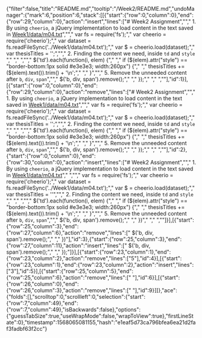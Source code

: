 {"filter":false,"title":"README.md","tooltip":"/Week2/README.md","undoManager":{"mark":6,"position":6,"stack":[[{"start":{"row":0,"column":0},"end":{"row":29,"column":0},"action":"insert","lines":["# Week2 Assignment",""," 1. By using  `cheerio`, a jQuery implementation to load content in the text saved in [Week1/data/m04.txt](https://github.com/caixingyang1228/data-structure/blob/master/m04.txt)","","    var fs = require('fs');","    var cheerio = require('cheerio');","    var dataset = fs.readFileSync('../Week1/data/m04.txt');","    var $ = cheerio.load(dataset);","    var thesisTitles =  '';",""," 2. Finding the content we need, inside `td` and `style `"," "," ","","    $('td').each(function(i, elem) {","    ","    if ($(elem).attr(\"style\") == \"border-bottom:1px solid #e3e3e3; width:260px\") {","    ","    thesisTitles += ($(elem).text()).trim() + '\\n';","    ","    }",""," 5. Remove the unneeded content after `b`, `div`, `span`","","     $('b, div, span').remove();","    ","    });","    ","  ",""],"id":1}],[{"start":{"row":0,"column":0},"end":{"row":29,"column":0},"action":"remove","lines":["# Week2 Assignment",""," 1. By using  `cheerio`, a jQuery implementation to load content in the text saved in [Week1/data/m04.txt](https://github.com/caixingyang1228/data-structure/blob/master/m04.txt)","","    var fs = require('fs');","    var cheerio = require('cheerio');","    var dataset = fs.readFileSync('../Week1/data/m04.txt');","    var $ = cheerio.load(dataset);","    var thesisTitles =  '';",""," 2. Finding the content we need, inside `td` and `style `"," "," ","","    $('td').each(function(i, elem) {","    ","    if ($(elem).attr(\"style\") == \"border-bottom:1px solid #e3e3e3; width:260px\") {","    ","    thesisTitles += ($(elem).text()).trim() + '\\n';","    ","    }",""," 5. Remove the unneeded content after `b`, `div`, `span`","","     $('b, div, span').remove();","    ","    });","    ","  ",""],"id":2},{"start":{"row":0,"column":0},"end":{"row":30,"column":0},"action":"insert","lines":["# Week2 Assignment",""," 1. By using  `cheerio`, a jQuery implementation to load content in the text saved in [Week1/data/m04.txt](https://github.com/caixingyang1228/data-structure/blob/master/m04.txt)"," ","","    var fs = require('fs');","        var cheerio = require('cheerio');","        var dataset = fs.readFileSync('../Week1/data/m04.txt');","        var $ = cheerio.load(dataset);","        var thesisTitles =  ''",""," 2. Finding the content we need, inside `td` and `style `"," "," ","","    $('td').each(function(i, elem) {","    ","    if ($(elem).attr(\"style\") == \"border-bottom:1px solid #e3e3e3; width:260px\") {","    ","    thesisTitles += ($(elem).text()).trim() + '\\n';","    ","    }",""," 5. Remove the unneeded content after `b`, `div`, `span`","","     $('b, div, span').remove();","    ","    })","    ","  ",""]}],[{"start":{"row":25,"column":3},"end":{"row":27,"column":6},"action":"remove","lines":["  $('b, div, span').remove();","    ","    })"],"id":3},{"start":{"row":25,"column":3},"end":{"row":27,"column":11},"action":"insert","lines":["    $('b, div, span').remove();","        ","        });"]}],[{"start":{"row":23,"column":1},"end":{"row":23,"column":2},"action":"remove","lines":["5"],"id":4}],[{"start":{"row":23,"column":1},"end":{"row":23,"column":2},"action":"insert","lines":["3"],"id":5}],[{"start":{"row":25,"column":5},"end":{"row":25,"column":6},"action":"remove","lines":[" "],"id":6}],[{"start":{"row":26,"column":0},"end":{"row":26,"column":3},"action":"remove","lines":["   "],"id":9}]]},"ace":{"folds":[],"scrolltop":0,"scrollleft":0,"selection":{"start":{"row":7,"column":49},"end":{"row":7,"column":49},"isBackwards":false},"options":{"guessTabSize":true,"useWrapMode":false,"wrapToView":true},"firstLineState":0},"timestamp":1568065081155,"hash":"e1eaf5d73ca796bfea6ea21d2faf3fadbf63f2cc"}